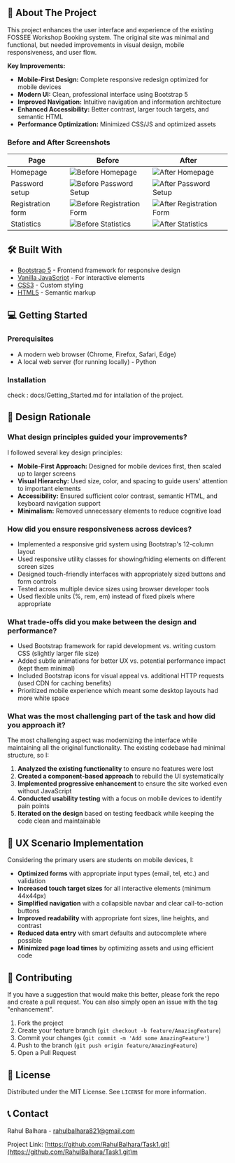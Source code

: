 ## 📖 About The Project

This project enhances the user interface and experience of the existing FOSSEE Workshop Booking system. The original site was minimal and functional, but needed improvements in visual design, mobile responsiveness, and user flow.

**Key Improvements:**
*   **Mobile-First Design:** Complete responsive redesign optimized for mobile devices
*   **Modern UI:** Clean, professional interface using Bootstrap 5
*   **Improved Navigation:** Intuitive navigation and information architecture
*   **Enhanced Accessibility:** Better contrast, larger touch targets, and semantic HTML
*   **Performance Optimization:** Minimized CSS/JS and optimized assets

### Before and After Screenshots

| Page | Before | After |
|------|--------|-------|
| Homepage | ![Before Homepage](../Screenshots/Before_Home.png) | ![After Homepage](../Screenshots/After_Home.png) |
| Password setup | ![Before Password Setup](../Screenshots/Before_password.png) | ![After Password Setup](../Screenshots/After_password.png) |
| Registration form | ![Before Registration Form](../Screenshots/Before_Registration.png) | ![After Registration Form](../Screenshots/After_Registration.png) |
| Statistics | ![Before Statistics](../Screenshots/Before_Stats.png) | ![After Statistics](../Screenshots/After_Stats.png) |
## 🛠️ Built With

*   [Bootstrap 5](https://getbootstrap.com/) - Frontend framework for responsive design
*   [Vanilla JavaScript](https://developer.mozilla.org/en-US/docs/Web/JavaScript) - For interactive elements
*   [CSS3](https://developer.mozilla.org/en-US/docs/Web/CSS) - Custom styling
*   [HTML5](https://developer.mozilla.org/en-US/docs/Web/HTML) - Semantic markup

## 💻 Getting Started

### Prerequisites

*   A modern web browser (Chrome, Firefox, Safari, Edge)
*   A local web server (for running locally) - Python

### Installation

check : docs/Getting_Started.md for intallation of the project.

## 🧠 Design Rationale

### What design principles guided your improvements?

I followed several key design principles:
- **Mobile-First Approach:** Designed for mobile devices first, then scaled up to larger screens
- **Visual Hierarchy:** Used size, color, and spacing to guide users' attention to important elements
- **Accessibility:** Ensured sufficient color contrast, semantic HTML, and keyboard navigation support
- **Minimalism:** Removed unnecessary elements to reduce cognitive load

### How did you ensure responsiveness across devices?

- Implemented a responsive grid system using Bootstrap's 12-column layout
- Used responsive utility classes for showing/hiding elements on different screen sizes
- Designed touch-friendly interfaces with appropriately sized buttons and form controls
- Tested across multiple device sizes using browser developer tools
- Used flexible units (%, rem, em) instead of fixed pixels where appropriate

### What trade-offs did you make between the design and performance?

- Used Bootstrap framework for rapid development vs. writing custom CSS (slightly larger file size)
- Added subtle animations for better UX vs. potential performance impact (kept them minimal)
- Included Bootstrap icons for visual appeal vs. additional HTTP requests (used CDN for caching benefits)
- Prioritized mobile experience which meant some desktop layouts had more white space

### What was the most challenging part of the task and how did you approach it?

The most challenging aspect was modernizing the interface while maintaining all the original functionality. The existing codebase had minimal structure, so I:

1. **Analyzed the existing functionality** to ensure no features were lost
2. **Created a component-based approach** to rebuild the UI systematically
3. **Implemented progressive enhancement** to ensure the site worked even without JavaScript
4. **Conducted usability testing** with a focus on mobile devices to identify pain points
5. **Iterated on the design** based on testing feedback while keeping the code clean and maintainable

## 📱 UX Scenario Implementation

Considering the primary users are students on mobile devices, I:

- **Optimized forms** with appropriate input types (email, tel, etc.) and validation
- **Increased touch target sizes** for all interactive elements (minimum 44x44px)
- **Simplified navigation** with a collapsible navbar and clear call-to-action buttons
- **Improved readability** with appropriate font sizes, line heights, and contrast
- **Reduced data entry** with smart defaults and autocomplete where possible
- **Minimized page load times** by optimizing assets and using efficient code

## 🤝 Contributing

If you have a suggestion that would make this better, please fork the repo and create a pull request. You can also simply open an issue with the tag "enhancement".

1. Fork the project
2. Create your feature branch (`git checkout -b feature/AmazingFeature`)
3. Commit your changes (`git commit -m 'Add some AmazingFeature'`)
4. Push to the branch (`git push origin feature/AmazingFeature`)
5. Open a Pull Request

## 📜 License

Distributed under the MIT License. See `LICENSE` for more information.

## 📞 Contact

Rahul Balhara - [rahulbalhara821@gmail.com](mailto:rahulbalhara821@gmail.com)

Project Link: [https://github.com/RahulBalhara/Task1.git](https://github.com/RahulBalhara/Task1.git)m
